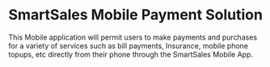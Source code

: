 # SmartSales Mobile Payment Solution
This Mobile application will permit users to make payments and purchases for a variety of services such as bill payments, Insurance, mobile phone topups, etc directly from their phone through the SmartSales Mobile App.
